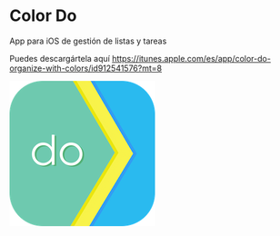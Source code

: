 Color Do
========

App para iOS de gestión de listas y tareas

Puedes descargártela aquí https://itunes.apple.com/es/app/color-do-organize-with-colors/id912541576?mt=8

![icono](https://raw.githubusercontent.com/pablopunk/Color-Do/master/icon.png)